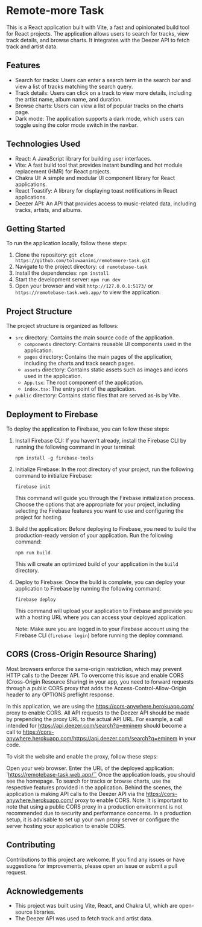 # Remote-more Task

This is a React application built with Vite, a fast and opinionated build tool for React projects. The application
allows users to search for tracks, view track details, and browse charts. It integrates with the Deezer API to fetch
track and artist data.

## Features

- Search for tracks: Users can enter a search term in the search bar and view a list of tracks matching the search
  query.
- Track details: Users can click on a track to view more details, including the artist name, album name, and duration.
- Browse charts: Users can view a list of popular tracks on the charts page.
- Dark mode: The application supports a dark mode, which users can toggle using the color mode switch in the navbar.

## Technologies Used

- React: A JavaScript library for building user interfaces.
- Vite: A fast build tool that provides instant bundling and hot module replacement (HMR) for React projects.
- Chakra UI: A simple and modular UI component library for React applications.
- React Toastify: A library for displaying toast notifications in React applications.
- Deezer API: An API that provides access to music-related data, including tracks, artists, and albums.

## Getting Started

To run the application locally, follow these steps:

1. Clone the repository: `git clone https://github.com/toluwaanimi/remotemore-task.git`
2. Navigate to the project directory: `cd remotebase-task`
3. Install the dependencies: `npm install`
4. Start the development server: `npm run dev`
5. Open your browser and visit `http://127.0.0.1:5173/` or `https://remotebase-task.web.app/` to view the application.

## Project Structure

The project structure is organized as follows:

- `src` directory: Contains the main source code of the application.
    - `components` directory: Contains reusable UI components used in the application.
    - `pages` directory: Contains the main pages of the application, including the charts and track search pages.
    - `assets` directory: Contains static assets such as images and icons used in the application.
    - `App.tsx`: The root component of the application.
    - `index.tsx`: The entry point of the application.
- `public` directory: Contains static files that are served as-is by Vite.

## Deployment to Firebase

To deploy the application to Firebase, you can follow these steps:

1. Install Firebase CLI: If you haven't already, install the Firebase CLI by running the following command in your
   terminal:

   ```
   npm install -g firebase-tools
   ```

2. Initialize Firebase: In the root directory of your project, run the following command to initialize Firebase:

   ```
   firebase init
   ```

   This command will guide you through the Firebase initialization process. Choose the options that are appropriate for
   your project, including selecting the Firebase features you want to use and configuring the project for hosting.

3. Build the application: Before deploying to Firebase, you need to build the production-ready version of your
   application. Run the following command:

   ```
   npm run build
   ```

   This will create an optimized build of your application in the `build` directory.

4. Deploy to Firebase: Once the build is complete, you can deploy your application to Firebase by running the following
   command:

   ```
   firebase deploy
   ```

   This command will upload your application to Firebase and provide you with a hosting URL where you can access your
   deployed application.

   Note: Make sure you are logged in to your Firebase account using the Firebase CLI (`firebase login`) before running
   the deploy command.

## CORS (Cross-Origin Resource Sharing)

Most browsers enforce the same-origin restriction, which may prevent HTTP calls to the Deezer API. To overcome this
issue and enable CORS (Cross-Origin Resource Sharing) in your app, you need to forward requests through a public CORS
proxy that adds the Access-Control-Allow-Origin header to any OPTIONS preflight response.

In this application, we are using the https://cors-anywhere.herokuapp.com/ proxy to enable CORS. All API requests to the
Deezer API should be made by prepending the proxy URL to the actual API URL. For example, a call intended
for https://api.deezer.com/search?q=eminem should become a call
to https://cors-anywhere.herokuapp.com/https://api.deezer.com/search?q=eminem in your code.

To visit the website and enable the proxy, follow these steps:

Open your web browser.
Enter the URL of the deployed application: `https://remotebase-task.web.app/``
Once the application loads, you should see the homepage.
To search for tracks or browse charts, use the respective features provided in the application.
Behind the scenes, the application is making API calls to the Deezer API via the https://cors-anywhere.herokuapp.com/
proxy to enable CORS.
Note: It is important to note that using a public CORS proxy in a production environment is not recommended due to
security and performance concerns. In a production setup, it is advisable to set up your own proxy server or configure
the server hosting your application to enable CORS.

## Contributing

Contributions to this project are welcome. If you find any issues or have suggestions for improvements, please open an
issue or submit a pull request.

## Acknowledgements

- This project was built using Vite, React, and Chakra UI, which are open-source libraries.
- The Deezer API was used to fetch track and artist data.

